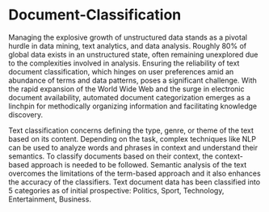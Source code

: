 # Document-Classification

Managing the explosive growth of unstructured data stands as a pivotal hurdle in data mining, text analytics, and data analysis. Roughly 80% of global data exists in an unstructured state, often remaining unexplored due to the complexities involved in analysis. Ensuring the reliability of text document classification, which hinges on user preferences amid an abundance of terms and data patterns, poses a significant challenge. With the rapid expansion of the World Wide Web and the surge in electronic document availability, automated document categorization emerges as a linchpin for methodically organizing information and facilitating knowledge discovery.

Text classification concerns defining the type, genre, or theme of the text based on its content. Depending on the task, complex techniques like NLP can be used to analyze words and phrases in context and understand their semantics. To classify documents based on their context, the context-based approach is needed to be followed. Semantic analysis of the text overcomes the limitations of the term-based approach and it also enhances the accuracy of the classifiers. Text document data has been classified into 5 categories as of initial prospective: Politics, Sport, Technology, Entertainment, Business. 
